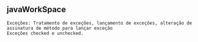 ## javaWorkSpace
   
    Exceções: Tratamento de exceções, lançamento de exceções, alteração de assinatura de método para lançar exceção
    Exceções checked e unchecked.

